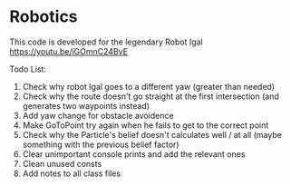 # Robotics
This code is developed for the legendary Robot Igal
https://youtu.be/iGOmnC24BvE

Todo List:
  1. Check why robot Igal goes to a different yaw (greater than needed)
  2. Check why the route doesn't go straight at the first intersection (and generates two waypoints instead)
  3. Add yaw change for obstacle avoidence
  4. Make GoToPoint try again when he fails to get to the correct point
  5. Check why the Particle's belief doesn't calculates well / at all (maybe something with the previous belief factor)
  6. Clear unimportant console prints and add the relevant ones
  7. Clean unused consts
  8. Add notes to all class files
